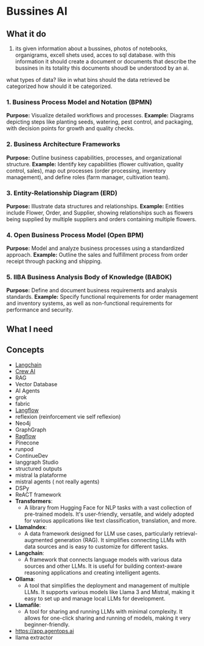 # Bussines AI
## What it do
1. its given information about a bussines, photos of notebooks, organigrams, excell shets used, acces to sql database. 
with this information it should create a document or documents that describe the bussines in its totality this documents shoudl be understood by an ai.

what types of data? like in what bins should the data retrieved be categorized how should it be categorized. 
### 1. **Business Process Model and Notation (BPMN)**

**Purpose:** Visualize detailed workflows and processes. **Example:** Diagrams depicting steps like planting seeds, watering, pest control, and packaging, with decision points for growth and quality checks.

### 2. **Business Architecture Frameworks**

**Purpose:** Outline business capabilities, processes, and organizational structure. **Example:** Identify key capabilities (flower cultivation, quality control, sales), map out processes (order processing, inventory management), and define roles (farm manager, cultivation team).

### 3. **Entity-Relationship Diagram (ERD)**

**Purpose:** Illustrate data structures and relationships. **Example:** Entities include Flower, Order, and Supplier, showing relationships such as flowers being supplied by multiple suppliers and orders containing multiple flowers.

### 4. **Open Business Process Model (Open BPM)**

**Purpose:** Model and analyze business processes using a standardized approach. **Example:** Outline the sales and fulfillment process from order receipt through packing and shipping.

### 5. **IIBA Business Analysis Body of Knowledge (BABOK)**

**Purpose:** Define and document business requirements and analysis standards. **Example:** Specify functional requirements for order management and inventory systems, as well as non-functional requirements for performance and security.

## What I need


## Concepts
- [Langchain](https://github.com/langchain-ai/langchain)
- [Crew AI](https://www.crewai.com/)
- RAG
- Vector Database
- AI Agents
- grok
- fabric
- [Langflow](https://www.langflow.org/)
- reflexion (reinforcement vie self reflexion)
- Neo4j
- GraphGraph 
- [Ragflow](https://ragflow.io/)
- Pinecone
- runpod 
- ContinueDev
- langgraph Studio
- structured outputs 
- mistral la plataforme
- mistral agents ( not really agents)
-  DSPy
- ReACT framework
-  **Transformers**:
    - A library from Hugging Face for NLP tasks with a vast collection of pre-trained models. It's user-friendly, versatile, and widely adopted for various applications like text classification, translation, and more.
- **LlamaIndex**:
    - A data framework designed for LLM use cases, particularly retrieval-augmented generation (RAG). It simplifies connecting LLMs with data sources and is easy to customize for different tasks.
- **Langchain**:
    - A framework that connects language models with various data sources and other LLMs. It is useful for building context-aware reasoning applications and creating intelligent agents.
- **Ollama**:
    - A tool that simplifies the deployment and management of multiple LLMs. It supports various models like Llama 3 and Mistral, making it easy to set up and manage local LLMs for development.
- **Llamafile**:
    - A tool for sharing and running LLMs with minimal complexity. It allows for one-click sharing and running of models, making it very beginner-friendly.
- https://app.agentops.ai
- llama extractor